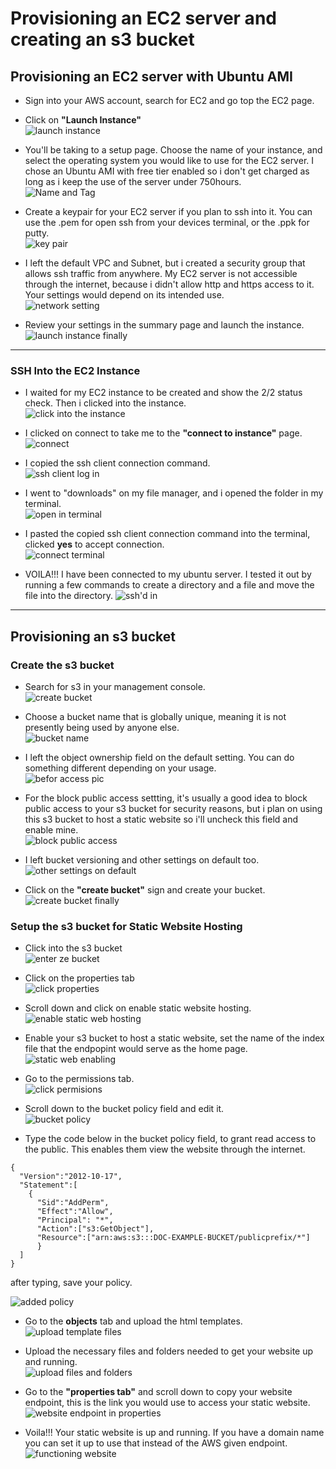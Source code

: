 # Provisioning an EC2 server and creating an s3 bucket 

## Provisioning an EC2 server with Ubuntu AMI 
- Sign into your AWS account, search for EC2 and go top the EC2 page. 

- Click on **"Launch Instance"**  
![launch instance](https://user-images.githubusercontent.com/105195327/230625922-e735e3be-3fb9-465a-88c8-3a84140d9dfe.png)   

- You'll be taking to a setup page. Choose the name of your instance, and select the operating system you would like to use for the EC2 server. I chose an Ubuntu AMI with free tier enabled so i don't get charged as long as i keep the use of the server under 750hours.   
![Name and Tag](https://user-images.githubusercontent.com/105195327/230625947-db0acc8d-853a-4c53-a7ee-1dcb1de9faa4.png)   


- Create a keypair for your EC2 server if you plan to ssh into it. You can use the .pem for open ssh from your devices terminal, or the .ppk for putty.   
![key pair](https://user-images.githubusercontent.com/105195327/230625963-b1b5f181-8a2b-4afe-921c-79989d213498.png)   


- I left the default VPC and Subnet, but i created a security group that allows ssh traffic from anywhere. My EC2 server is not accessible through the internet, because i didn't allow http and https access to it. Your settings would depend on its intended use.  
![network setting](https://user-images.githubusercontent.com/105195327/230625980-30237218-f1ad-4919-8d32-e9917b754229.png)   


- Review your settings in the summary page and launch the instance.   
![launch instance finally](https://user-images.githubusercontent.com/105195327/230625992-f21cf481-f506-4a4c-8e03-48c0e99a78a9.png)   


---
### SSH Into the EC2 Instance
- I waited for my EC2 instance to be created and show the 2/2 status check. Then i clicked into the instance.   
![click into the instance](https://user-images.githubusercontent.com/105195327/230626046-723c8e44-31b6-4bb0-9626-de725412dfa4.png)  


- I clicked on connect to take me to the **"connect to instance"** page.   
![connect](https://user-images.githubusercontent.com/105195327/230626066-17402859-2cae-4663-80b3-9851077b113b.png)   


- I copied the ssh client connection command.  
![ssh client log in](https://user-images.githubusercontent.com/105195327/230626081-9cc81256-50ab-4be0-a0d0-0c1493b705ae.png)   


- I went to "downloads" on my file manager, and i opened the folder in my terminal.   
![open in terminal](https://user-images.githubusercontent.com/105195327/230626097-a7168a97-003f-4b87-9bab-ca73857139a0.png)   


- I pasted the copied ssh client connection command into the terminal, clicked **yes** to accept connection.   
![connect terminal](https://user-images.githubusercontent.com/105195327/230626104-936263ee-6ad3-461f-af54-583078e01fba.png)   


- VOILA!!! I have been connected to my ubuntu server. I tested it out by running a few commands to create a directory and a file and move the file into the directory. 
![ssh'd in](https://user-images.githubusercontent.com/105195327/230626117-4c1a9fe5-879e-48ed-849a-bcdda334ea51.png)   

---

## Provisioning an s3 bucket
### Create the s3 bucket
- Search for s3 in your management console.  
![create bucket](https://user-images.githubusercontent.com/105195327/230633758-f346dbd8-70e7-4a61-84c4-fa82395a1365.png)  


- Choose a bucket name that is globally unique, meaning it is not presently being used by anyone else.  
![bucket name](https://user-images.githubusercontent.com/105195327/230634005-318c74b1-9f6a-43c2-a002-9beee161d429.png)   


- I left the object ownership field on the default setting. You can do something different depending on your usage.    
![befor access pic](https://user-images.githubusercontent.com/105195327/230634651-dbf206dd-d3c3-4dfd-9736-c07f3c105acf.png)  


- For the block public access settting, it's usually a good idea to block public access to your s3 bucket for security reasons, but i plan on using this s3 bucket to host a static website so i'll uncheck this field and enable mine.  
![block public access](https://user-images.githubusercontent.com/105195327/230634310-bf094a71-fb91-486d-8d0c-92d0996f965b.png)  


- I left bucket versioning and other settings on default too.  
![other settings on default](https://user-images.githubusercontent.com/105195327/230634799-27b6a4d2-5724-4492-ad1c-483cc101d210.png)   


- Click on the **"create bucket"** sign and create your bucket.  
  ![create bucket finally](https://user-images.githubusercontent.com/105195327/230635091-565917d6-d9d8-4820-ad5e-b2fb47ea373e.png)   
  
### Setup the s3 bucket for Static Website Hosting
- Click into the s3 bucket  
![enter ze bucket](https://user-images.githubusercontent.com/105195327/230635313-36043c99-aab4-4785-854d-4462c802fc82.png)   


- Click on the properties tab   
![click properties](https://user-images.githubusercontent.com/105195327/230635380-1d2339bb-df3e-4934-8d0f-d792eba70713.png)  


- Scroll down and click on enable static website hosting.   
![enable static web hosting](https://user-images.githubusercontent.com/105195327/230635466-b5d5826c-a1e4-4eb7-89df-6f56823257e2.png)


- Enable your s3 bucket to host a static website, set the name of the index file that the endpopint would serve as the home page.   
![static web enabling](https://user-images.githubusercontent.com/105195327/230635646-a4881c7b-0529-498a-b178-3873916f8c45.png)   


- Go to the permissions tab.   
![click permisions](https://user-images.githubusercontent.com/105195327/230635699-74019561-3f05-4a21-8ec0-cd8a9e980cba.png)   


- Scroll down to the bucket policy field and edit it.   
![bucket policy](https://user-images.githubusercontent.com/105195327/230635785-2f05f965-2899-4b50-967e-e877536bdc6e.png)   


- Type the code below in the bucket policy field, to grant read access to the public. This enables them view the website through the internet.   
```
{
  "Version":"2012-10-17",
  "Statement":[
    {
      "Sid":"AddPerm",
      "Effect":"Allow",
      "Principal": "*",
      "Action":["s3:GetObject"],
      "Resource":["arn:aws:s3:::DOC-EXAMPLE-BUCKET/publicprefix/*"]
      }
  ]
}
```   
after typing, save your policy.   

![added policy](https://user-images.githubusercontent.com/105195327/230636102-cde4bbe9-35d6-42f9-aafc-0d96cb693214.png)   


- Go to the **objects** tab and upload the html templates.   
![upload template files](https://user-images.githubusercontent.com/105195327/230636271-8e5110d0-1391-4222-9dff-ededc624f0c0.png)   


- Upload the necessary files and folders needed to get your website up and running.  
![upload files and folders](https://user-images.githubusercontent.com/105195327/230636350-d9569873-c185-4d2e-bd13-091f19f145c4.png)   


- Go to the **"properties tab"** and scroll down to copy your website endpoint, this is the link you would use to access your static website.  
![website endpoint in properties](https://user-images.githubusercontent.com/105195327/230636574-62867d1a-299c-4cfc-b358-22e1d78c27cf.png)   


- Voila!!! Your static website is up and running. If you have a domain name you can set it up to use that instead of the AWS given endpoint.   
![functioning website](https://user-images.githubusercontent.com/105195327/230636740-eb546373-3806-486f-9139-80bac1bd1e0a.png)   

